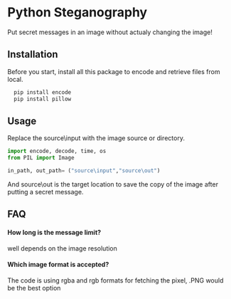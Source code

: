 
# Python Steganography

Put secret messages in an image without actualy changing the image!


## Installation

Before you start, install all this package to encode and retrieve files from local.

```bash
  pip install encode
  pip install pillow
```


## Usage

Replace the source\input with the image source or directory.

```python
import encode, decode, time, os
from PIL import Image

in_path, out_path= ("source\input","source\out")
```
And source\out is the target location to save the copy of the image 
after putting a secret message.


## FAQ

#### How long is the message limit?

well depends on the image resolution

#### Which image format is accepted?

The code is using rgba and rgb formats for fetching the pixel, .PNG would be the best option

